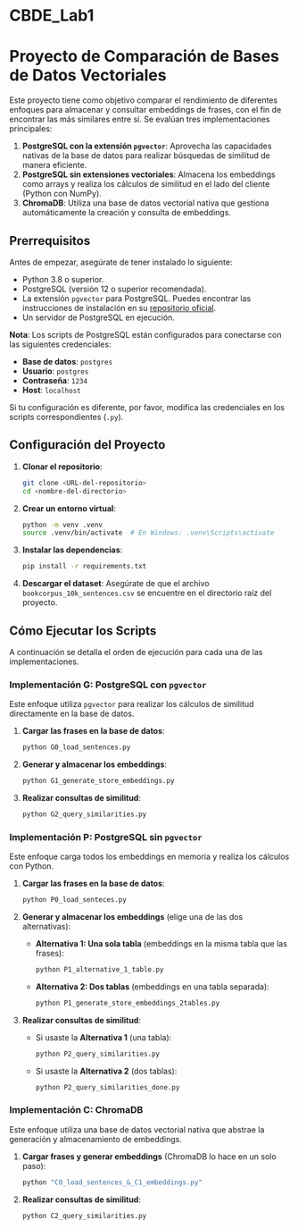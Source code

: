 # CBDE_Lab1

# Proyecto de Comparación de Bases de Datos Vectoriales

Este proyecto tiene como objetivo comparar el rendimiento de diferentes enfoques para almacenar y consultar embeddings de frases, con el fin de encontrar las más similares entre sí. Se evalúan tres implementaciones principales:

1.  **PostgreSQL con la extensión `pgvector`**: Aprovecha las capacidades nativas de la base de datos para realizar búsquedas de similitud de manera eficiente.
2.  **PostgreSQL sin extensiones vectoriales**: Almacena los embeddings como arrays y realiza los cálculos de similitud en el lado del cliente (Python con NumPy).
3.  **ChromaDB**: Utiliza una base de datos vectorial nativa que gestiona automáticamente la creación y consulta de embeddings.

## Prerrequisitos

Antes de empezar, asegúrate de tener instalado lo siguiente:

- Python 3.8 o superior.
- PostgreSQL (versión 12 o superior recomendada).
- La extensión `pgvector` para PostgreSQL. Puedes encontrar las instrucciones de instalación en su [repositorio oficial](https://github.com/pgvector/pgvector).
- Un servidor de PostgreSQL en ejecución.

**Nota**: Los scripts de PostgreSQL están configurados para conectarse con las siguientes credenciales:
- **Base de datos**: `postgres`
- **Usuario**: `postgres`
- **Contraseña**: `1234`
- **Host**: `localhost`

Si tu configuración es diferente, por favor, modifica las credenciales en los scripts correspondientes (`.py`).

## Configuración del Proyecto

1.  **Clonar el repositorio**:
    ```bash
    git clone <URL-del-repositorio>
    cd <nombre-del-directorio>
    ```

2.  **Crear un entorno virtual**:
    ```bash
    python -m venv .venv
    source .venv/bin/activate  # En Windows: .venv\Scripts\activate
    ```

3.  **Instalar las dependencias**:
    ```bash
    pip install -r requirements.txt
    ```

4.  **Descargar el dataset**:
    Asegúrate de que el archivo `bookcorpus_10k_sentences.csv` se encuentre en el directorio raíz del proyecto.

## Cómo Ejecutar los Scripts

A continuación se detalla el orden de ejecución para cada una de las implementaciones.

### Implementación G: PostgreSQL con `pgvector`

Este enfoque utiliza `pgvector` para realizar los cálculos de similitud directamente en la base de datos.

1.  **Cargar las frases en la base de datos**:
    ```bash
    python G0_load_sentences.py
    ```

2.  **Generar y almacenar los embeddings**:
    ```bash
    python G1_generate_store_embeddings.py
    ```

3.  **Realizar consultas de similitud**:
    ```bash
    python G2_query_similarities.py
    ```

### Implementación P: PostgreSQL sin `pgvector`

Este enfoque carga todos los embeddings en memoria y realiza los cálculos con Python.

1.  **Cargar las frases en la base de datos**:
    ```bash
    python P0_load_senteces.py
    ```

2.  **Generar y almacenar los embeddings** (elige una de las dos alternativas):
    - **Alternativa 1: Una sola tabla** (embeddings en la misma tabla que las frases):
      ```bash
      python P1_alternative_1_table.py
      ```
    - **Alternativa 2: Dos tablas** (embeddings en una tabla separada):
      ```bash
      python P1_generate_store_embeddings_2tables.py
      ```

3.  **Realizar consultas de similitud**:
    - Si usaste la **Alternativa 1** (una tabla):
      ```bash
      python P2_query_similarities.py
      ```
    - Si usaste la **Alternativa 2** (dos tablas):
      ```bash
      python P2_query_similarities_done.py
      ```

### Implementación C: ChromaDB

Este enfoque utiliza una base de datos vectorial nativa que abstrae la generación y almacenamiento de embeddings.

1.  **Cargar frases y generar embeddings** (ChromaDB lo hace en un solo paso):
    ```bash
    python "C0_load_sentences_&_C1_embeddings.py"
    ```

2.  **Realizar consultas de similitud**:
    ```bash
    python C2_query_similarities.py
    ```

